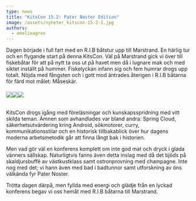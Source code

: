 ```yaml
---
type: news
title: "KitsCon 15.2: Pater Noster Edition"
image: /assets/nyheter_kitscon-15-2-1.jpg
authors:
  - emelieagren
---
```


Dagen började i full fart med en R.I.B båtstur upp till Marstrand. En härlig tur och en flygande start på denna KitsCon. Väl på Marstrand gick vi över till fiskebåtar för att på nytt ta oss ut på havet men då i lugnare mak och med siktet inställt på hummer. Fiskelyckan infann sig och fem humrar drogs upp totalt. Nöjda med fångsten och i gott mod äntrades återigen i R.I.B båtarna för färd mot målet: Måseskär.

###### ![](/assets/nyheter_kitscon-15-2-1.jpg)![](/assets/nyheter_kitscon-15-2-2.jpg)![](/assets/nyheter_kitscon-15-2-3.jpg)

KitsCon drogs igång med föreläsningar och kunskapsspridning med vitt skilda teman. Ämnen som avhandlades var bland andra: Spring Cloud, säkerhetsutvärdering kring Android, sökmotorer, curry, kommunikationsstilar och en historisk tillbakablick över hur dagens moderna arbetsmetodik går att finna långt bak i historien.

Men vad gör väl en konferens komplett om inte god mat och dryck i glada vänners sällskap. Naturligtvis fanns även detta inslag med då det bjöds på skaldjursbuffé av västkustklass samt ostronprovning med champagne. Inte nog med det; vi hann även med bad i badtunnor samt utforskning av öns välkända fyr Pater Noster.

Trötta dagen därpå, men fyllda med energi och glädje från en lyckad konferens begav vi oss hemåt med R.I.B båtarna till Marstrand.
